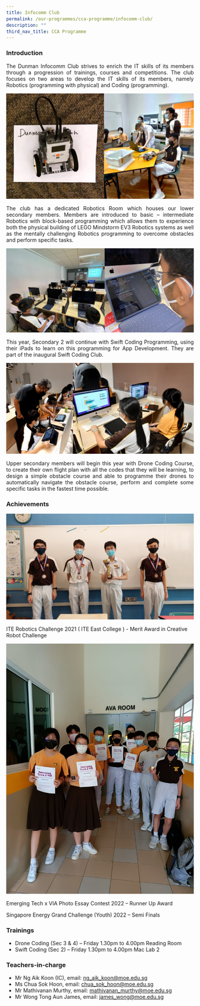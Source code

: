```yaml
---
title: Infocomm Club
permalink: /our-programmes/cca-programme/infocomm-club/
description: ""
third_nav_title: CCA Programme
---
```

### Introduction
<p style="text-align: justify;">The Dunman Infocomm Club strives to enrich the IT skills of its members through a progression of trainings, courses and competitions. The club focuses on two areas to develop the IT skills of its members, namely Robotics (programming with physical) and Coding (programming).</p>

![](/images/CCA%20Photos/Infocomm%20Club/Pic01.jpg)

<p style="text-align: justify;">The club has a dedicated Robotics Room which houses our lower secondary members. Members are introduced to basic – intermediate Robotics with block-based programming which allows them to experience both the physical building of LEGO Mindstorm EV3 Robotics systems as well as the mentally challenging Robotics programming to overcome obstacles and perform specific tasks.</p>

![](/images/CCA%20Photos/Infocomm%20Club/Pic02.jpg)

<p style="text-align: justify;">This year, Secondary 2 will continue with Swift Coding Programming, using their iPads to learn on this programming for App Development. They are part of the inaugural Swift Coding Club.</p>

![](/images/CCA%20Photos/Infocomm%20Club/Pic03.jpg)

<p style="text-align: justify;">Upper secondary members will begin this year with Drone Coding Course, to create their own flight plan with all the codes that they will be learning, to design a simple obstacle course and able to programme their drones to automatically navigate the obstacle course, perform and complete some specific tasks in the fastest time possible.</p>

### Achievements
![](/images/CCA%20Photos/Infocomm%20Club/Pic04.jpg)


ITE Robotics Challenge 2021 ( ITE East College ) - Merit Award in Creative Robot Challenge

![](/images/CCA%20Photos/Infocomm%20Club/Pic05.jpeg)

Emerging Tech x VIA Photo Essay Contest 2022 – Runner Up Award

Singapore Energy Grand Challenge (Youth) 2022 – Semi Finals

### Trainings

* Drone Coding (Sec 3 & 4) – Friday 1.30pm to 4.00pm Reading Room
* Swift Coding (Sec 2) – Friday 1.30pm to 4.00pm Mac Lab 2


### Teachers-in-charge

* Mr Ng Aik Koon (IC), email: [ng\_aik\_koon@moe.edu.sg](mailto:ng_aik_koon@moe.edu.sg)
* Ms Chua Sok Hoon, email: [chua\_sok\_hoon@moe.edu.sg](mailto:chua_sok_hoon@moe.edu.sg)
* Mr  Mathivanan Murthy, email: [mathivanan_murthy@moe.edu.sg](mailto:mathivanan_murthy@moe.edu.sg)
* Mr Wong Tong Aun James, email: [james_wong@moe.edu.sg](mailto:james_wong@moe.edu.sg)